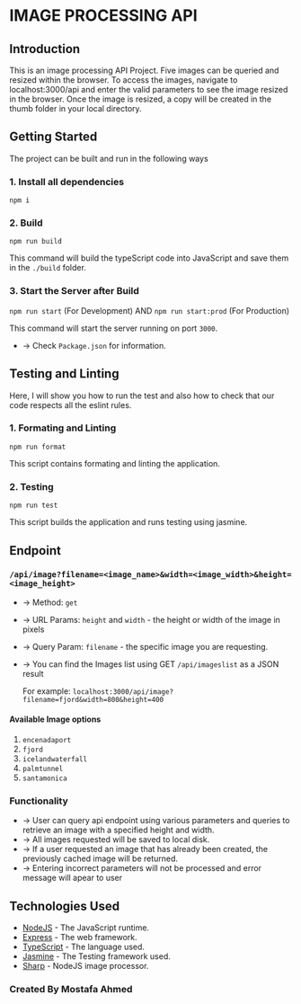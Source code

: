 # IMAGE PROCESSING API

## Introduction

This is an image processing API Project. Five images can be queried and resized within the browser. 
To access the images, navigate to localhost:3000/api and enter the valid parameters to see the image resized in the browser. Once the image is resized, a copy will be created in the thumb folder in your local directory.


## Getting Started

The project can be built and run in the following ways

### 1. Install all dependencies

`npm i`

### 2. Build

`npm run build`

This command will build the typeScript code into JavaScript and save them in the `./build` folder.

### 3. Start the Server after Build

`npm run start` (For Development)
 AND 
`npm run start:prod` (For Production)

This command will start the server running on port `3000`.

* -> Check `Package.json` for information.

## Testing and Linting

Here, I will show you how to run the test and also how to check that our code respects all the eslint rules.

### 1. Formating and Linting

`npm run format`

This script contains formating and linting the application.

### 2. Testing

`npm run test`

This script builds the application and runs testing using jasmine.

## Endpoint

### `/api/image?filename=<image_name>&width=<image_width>&height=<image_height>`

* -> Method: `get`
* -> URL Params: `height` and `width` - the height or width of the image in pixels
* -> Query Param: `filename` - the specific image you are requesting.
* -> You can find the Images list using GET `/api/imageslist` as a JSON result

    For example: `localhost:3000/api/image?filename=fjord&width=800&height=400`

#### Available Image options

1. `encenadaport`
2. `fjord`
3. `icelandwaterfall`
4. `palmtunnel`
5. `santamonica`

### Functionality

* -> User can query api endpoint using various parameters and queries to retrieve an image with a specified height and width.
* -> All images requested will be saved to local disk.
* -> If a user requested an image that has already been created, the previously cached image will be returned.
* -> Entering incorrect parameters will not be processed and error message will apear to user

## Technologies Used

- [NodeJS](https://nodejs.org/en/) - The JavaScript runtime.
- [Express](https://expressjs.com/) - The web framework.
- [TypeScript](https://www.typescriptlang.org/) - The language used.
- [Jasmine](https://jasmine.github.io/) - The Testing framework used.
- [Sharp](https://sharp.pixelplumbing.com/) - NodeJS image processor.

### Created By Mostafa Ahmed